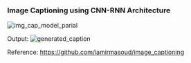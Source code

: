 ### Image Captioning using CNN-RNN Architecture

![img_cap_model_parial](https://github.com/AarohiSingla/Image-Captioning/assets/60029146/3665bf55-22df-4cfa-86f9-9ae3f8ba106d)

Output:
![generated_caption](https://github.com/AarohiSingla/Image-Captioning/assets/60029146/273918b5-c654-476c-bf13-3faae2363122)



Reference: https://github.com/iamirmasoud/image_captioning
